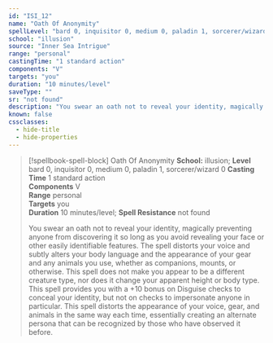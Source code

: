 ```yaml
---
id: "ISI_12"
name: "Oath Of Anonymity"
spellLevel: "bard 0, inquisitor 0, medium 0, paladin 1, sorcerer/wizard 0"
school: "illusion"
source: "Inner Sea Intrigue"
range: "personal"
castingTime: "1 standard action"
components: "V"
targets: "you"
duration: "10 minutes/level"
saveType: ""
sr: "not found"
description: "You swear an oath not to reveal your identity, magically preventing anyone from discovering it so long as you avoid revealing your face or other easily identifiable features. The spell distorts your voice and subtly alters your body language and the appearance of your gear and any animals you use, whether as companions, mounts, or otherwise. This spell does not make you appear to be a different creature type, nor does it change your apparent height or body type.  This spell provides you with a +10 bonus on Disguise checks to conceal your identity, but not on checks to impersonate anyone in particular. This spell distorts the appearance of your voice, gear, and animals in the same way each time, essentially creating an alternate persona that can be recognized by those who have observed it before."
known: false
cssclasses:
  - hide-title
  - hide-properties
---
```


> [!spellbook-spell-block] Oath Of Anonymity
> **School:** illusion; **Level** bard 0, inquisitor 0, medium 0, paladin 1, sorcerer/wizard 0
> **Casting Time** 1 standard action  
> **Components** V  
> **Range** personal  
> **Targets** you  
> **Duration** 10 minutes/level; **Spell Resistance** not found
> 
> You swear an oath not to reveal your identity, magically preventing anyone from discovering it so long as you avoid revealing your face or other easily identifiable features. The spell distorts your voice and subtly alters your body language and the appearance of your gear and any animals you use, whether as companions, mounts, or otherwise. This spell does not make you appear to be a different creature type, nor does it change your apparent height or body type.  This spell provides you with a +10 bonus on Disguise checks to conceal your identity, but not on checks to impersonate anyone in particular. This spell distorts the appearance of your voice, gear, and animals in the same way each time, essentially creating an alternate persona that can be recognized by those who have observed it before.